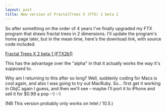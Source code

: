 ```yaml
---
layout: post
title: New version of FractalTrees X (FTX) 2 beta 1
---
```



So after something on the order of 4 years I've finally upgraded my FTX program that draws fractal trees in 2 dimensions. I'll update the program's home page later, but in the mean time, here's the download link, with source code included.

<a href="/weblog/files/2008/FTX2b1.zip">Fractal Trees X 2 beta 1 (FTX2b1)</a>

This has the advantage over the "alpha" in that it actually works the way it's supposed to.

Why am I returning to this after so long? Well, suddenly coding for Macs is cool again, and also I was going to try out MacRuby. So... first get it working in ObjC again I guess, and then we'll see – maybe I'll port it to iPhone and sell it for $0.99 a pop :-) :-)

(NB This version probably only works on Intel / 10.5.)
